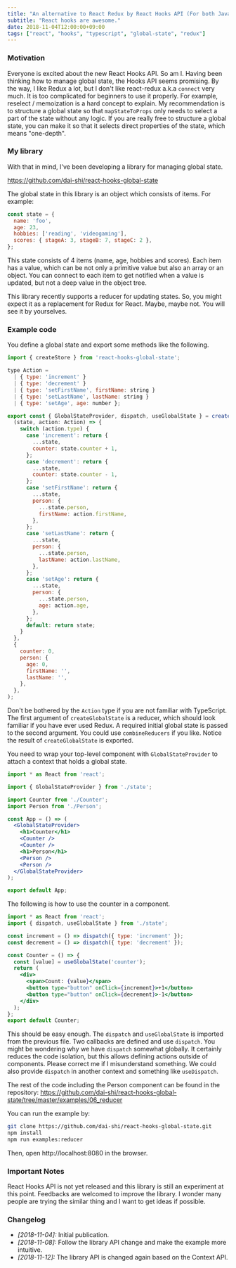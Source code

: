 ```yaml
---
title: "An alternative to React Redux by React Hooks API (For both JavaScript and TypeScript)"
subtitle: "React hooks are awesome."
date: 2018-11-04T12:00:00+09:00
tags: ["react", "hooks", "typescript", "global-state", "redux"]
---
```


### Motivation

Everyone is excited about the new React Hooks API. So am I. Having been thinking how to manage global state, the Hooks API seems promising. By the way, I like Redux a lot, but I don't like react-redux a.k.a `connect` very much. It is too complicated for beginners to use it properly. For example, reselect / memoization is a hard concept to explain. My recommendation is to structure a global state so that `mapStateToProps` only needs to select a part of the state without any logic. If you are really free to structure a global state, you can make it so that it selects direct properties of the state, which means "one-depth".

### My library

With that in mind, I've been developing a library for managing global state.

https://github.com/dai-shi/react-hooks-global-state

The global state in this library is an object which consists of items. For example:

```javascript
const state = {
  name: 'foo',
  age: 23,
  hobbies: ['reading', 'videogaming'],
  scores: { stageA: 3, stageB: 7, stageC: 2 },
};
```

This state consists of 4 items (name, age, hobbies and scores). Each item has a value, which can be not only a primitive value but also an array or an object. You can connect to each item to get notified when a value is updated, but not a deep value in the object tree.

This library recently supports a reducer for updating states. So, you might expect it as a replacement for Redux for React. Maybe, maybe not. You will see it by yourselves.

### Example code

You define a global state and export some methods like the following.

```javascript
import { createStore } from 'react-hooks-global-state';

type Action =
  | { type: 'increment' }
  | { type: 'decrement' }
  | { type: 'setFirstName', firstName: string }
  | { type: 'setLastName', lastName: string }
  | { type: 'setAge', age: number };

export const { GlobalStateProvider, dispatch, useGlobalState } = createStore(
  (state, action: Action) => {
    switch (action.type) {
      case 'increment': return {
        ...state,
        counter: state.counter + 1,
      };
      case 'decrement': return {
        ...state,
        counter: state.counter - 1,
      };
      case 'setFirstName': return {
        ...state,
        person: {
          ...state.person,
          firstName: action.firstName,
        },
      };
      case 'setLastName': return {
        ...state,
        person: {
          ...state.person,
          lastName: action.lastName,
        },
      };
      case 'setAge': return {
        ...state,
        person: {
          ...state.person,
          age: action.age,
        },
      };
      default: return state;
    }
  },
  {
    counter: 0,
    person: {
      age: 0,
      firstName: '',
      lastName: '',
    },
  },
);
```

Don't be bothered by the `Action` type if you are not familiar with TypeScript. The first argument of `createGlobalState` is a reducer, which should look familiar if you have ever used Redux. A required initial global state is passed to the second argument. You could use `combineReducers` if you like. Notice the result of `createGlobalState` is exported.

You need to wrap your top-level component with `GlobalStateProvider` to attach a context that holds a global state.

```jsx
import * as React from 'react';

import { GlobalStateProvider } from './state';

import Counter from './Counter';
import Person from './Person';

const App = () => (
  <GlobalStateProvider>
    <h1>Counter</h1>
    <Counter />
    <Counter />
    <h1>Person</h1>
    <Person />
    <Person />
  </GlobalStateProvider>
);

export default App;
```

The following is how to use the counter in a component.

```jsx
import * as React from 'react';
import { dispatch, useGlobalState } from './state';

const increment = () => dispatch({ type: 'increment' });
const decrement = () => dispatch({ type: 'decrement' });

const Counter = () => {
  const [value] = useGlobalState('counter');
  return (
    <div>
      <span>Count: {value}</span>
      <button type="button" onClick={increment}>+1</button>
      <button type="button" onClick={decrement}>-1</button>
    </div>
  );
};
export default Counter;
```

This should be easy enough. The `dispatch` and `useGlobalState` is imported from the previous file. Two callbacks are defined and use `dispatch`. You might be wondering why we have `dispatch` somewhat globally. It certainly reduces the code isolation, but this allows defining actions outside of components. Please correct me if I misunderstand something. We could also provide `dispatch` in another context and something like `useDispatch`.

The rest of the code including the Person component can be found in the repository: https://github.com/dai-shi/react-hooks-global-state/tree/master/examples/06_reducer

You can run the example by:

```bash
git clone https://github.com/dai-shi/react-hooks-global-state.git
npm install
npm run examples:reducer
```

Then, open http://localhost:8080 in the browser.

### Important Notes

React Hooks API is not yet released and this library is still an experiment at this point. Feedbacks are welcomed to improve the library. I wonder many people are trying the similar thing and I want to get ideas if possible.

### Changelog

- _[2018-11-04]:_ Initial publication.
- _[2018-11-08]:_ Follow the library API change and make the example more intuitive.
- _[2018-11-12]:_ The library API is changed again based on the Context API.
